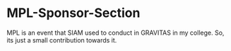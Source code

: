 # MPL-Sponsor-Section
MPL is an event that SIAM used to conduct in GRAVITAS in my college. So, its just a small contribution towards it. 
